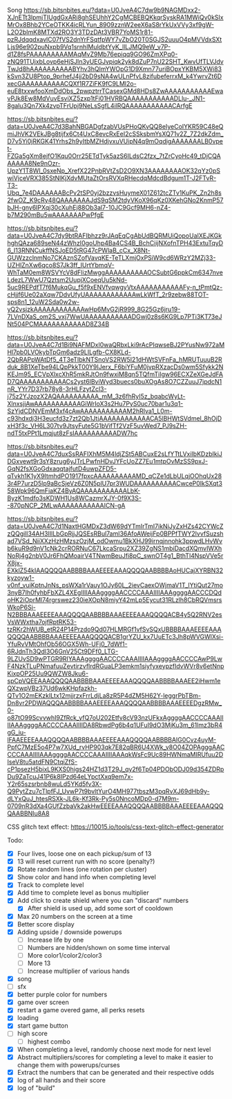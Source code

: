 Song
https://sb.bitsnbites.eu/?data=U0JveA4C7dw9b9NAGMDxx2-XJnETt3lpmjTIUgdGxARi8ghSEUhhY2CgMCBEBQKkqrSyskRA1MWiQv0kSIxMrOx8Bhb2YCeOTKK4icRLYun_8909zznW2eeX6aS8rYkUxVVy3xf9gW-L2O2bImK8MTXd2RO3Y3TDzDAt3VBR7YoMS1r81-pzRJdqqdxavlC07fVS2dnYrFSqtfpWY7vZbO20T0SGJS2uuuO4pMVVdxSXtLjs96e902puNxpb9Vq1srnhlMuldbtYyK_llLJMQ9eW_v7P-d1Z8fsPAAAAAAAAAMAqMvZ9Mb76epiqq9GO96ZmXPq0-zNQ91TUjxbLovp6eHjSJln3yUEGJvpiqk2yk8dZuP7nU22SHT_KwvUfTLVJdvTwJd8hAAAAAAAAAABYhv3hQlmYWOpG1D9Xmn77uriBOpxYKBM5XWi83kSvn3ZU8Ptop_9prhefJ4jj2bD9sNA4wULnPfvL8zifubeferrxM_k4YwrvZt6DxecGAAAAAAAAAACQXf1R7ZiFK9fC9LMl2o-euE8txxwfooXmDdObs_2pwpztrrTCasexGMd8HDs8ZwAAAAAAAAAAAEwavPJk8Ew8MdVuvEsviXZ5zxp1tFi01HVRBQAAAAAAAAAAADLlu-_JN1-8galu3Qn7Xk4zvpTFrUpj9NeLsSgfL4ilRQAAAAAAAAAAACArfgE

https://sb.bitsnbites.eu/?data=U0JveA4C7d3BahNBGADgfzabVUsPHoQKvQQ8eIyeCoIYKR59C48eQmiJhVK2VEkJBg8tijfx6Ct4UxC8evcRxEeI2cSSksbmYsXQ71v2Z_7Z2dkZdm_D7v5Yi0jRKGK41Yrhs2h9yItbMZHdjvxuVUipN4q9mOqdigAAAAAAALB0vpet-FZGa5gXm8ejfO1Kqu0Orr25ETdTyk5azS6ILdsC2fzx_7tZrCyoHc49_tDjCQAAAAAA8Ne9nOzr-UpzY1T8WI_0sxeNp_XrefX22PnbRVtZsD2O9XN3AAAAAAAAOK32qYz0pSwiVjceVRX385StNlKjXdvMUtaZtOrsRVXqRHecdqMdcdBdgum1T-J2FTvR-T3-Ubq_7e4DAAAAAABcPv2tSP0yj2bzzvsHuymeX01Z612tcZTv1KuPK_Zn2h8s2fwOZ_K9cRy48QAAAAAAAJdS9qSM2tdyVKoX96qKz0XKehGNo2KnmP57bJH-gny6IPXqj30cXuhEj88Ob3al7-10JC9Gcf9MH6-nZ4-b7M290mBu5wAAAAAAAPwPfgE

https://sb.bitsnbites.eu/?data=U0JveA4C7dy9btRAFIbhzz9rJAqEqCgAbUdBQRMUiQopoUaIXEJKGkhghQAza689seN44zWhzI0goUhp4Ba4CS4B_BchCiijNXofnTPH43ExtuTqyD6_I13RNNCukffNSJoED5tRG47cPWlaB_cCx_X8Nt-GUWzzclnmNo7CKAznSZofVavqKE-TeTLXmjOxPSiW9cd6WRzY2MZj33-UZHlZnXw6qco8S7Jk3ff_IUrtYbmqV-WhTaM0em8WSVYcV8dFlizMwggAAAAAAAAAAOCSubtG6ppkCm6347nveLdezL7WwU7Qztsm2UupjXCoeqUu5kNd-5uc9REPdfT7f6MukqGu_f5f9xENVfvqwgyVtxAAAAAAAAAAAFy-n_tPmtQz-cHjjf6Ue02aXqw7DdvUfyUAAAAAAAAAAAAwLkWfT_2r9zebw88TOT-sps8n1_12uW2Sda0w2w-yQ2vsjzkAAAAAAAAAAAAwHp6MvG2jR999_8G25Gz6jru19-7LVnDXaS_om2S_vxj7WwUAAAAAAAAAAADGwj0z8s6KG9Lp7PTi3KT73eJNt504PCMAAAAAAAAAAAD8Z34B

https://sb.bitsnbites.eu/?data=U0JveA4C7d1Bi9NAFMDxl0waQRbxLki9rAcPIqwseBJ2PYusNw972aMHl7pb0LVOkybTpGm6adz9LILgfb-CX8KLd-2QbRAPpWAtDf5_4T3eTIbkNTSnoVS2RW5I21dHWtSVFnFa_hMRUTuuuB2Rduk_8B1XeTbe94LQpPkkT00Y9IJerx_F6biYFuM0jvpRXzacDs0wm5Sfykk2NKEJm95_ECVpXlxcXhR5mkRJtOn9fwxiM8qn5TQfmTiIgw96ECXZeXGeJdFAD7QAAAAAAAAAAACs2yst6lBviWyd3buecs0buXOgAs8O7CZZuuJ7jpdcN1nR_YYr7D37rb78y8-3rHLFzytZcl3-j75z2YJzozX2AQAAAAAAAAAA_mM_3z6fhRyI5z_bqabcWyLt-XlnxsjiAwAAAAAAAAAAAGiWrIoX3s2Hu7PyS0uc70bar1u3q1-SzYjdCDNVEmM3xf4cAwAAAAAAAAAAAM2hRIva1_L0m-c93hdxdj3H3eucfd3z7zt2Qb1JtjAAAAAAAAAAAACA5lBHWtSVdmel_8hOjDxH3f3c_VH6L307tv9JtsyFute5G1bVifTf2VzF5uvWed7_PJ9sZH-ndT5txPPt1Lmqjut8zFsIAAAAAAAAAADW7hc

https://sb.bitsnbites.eu/?data=U0JveA4C7duxSsRAFIXhM5M4ldjZSt5ABCuxE2sLfYTtLVxiIbKDzbIkiJDGxvewt9r3sY8zrug6yJTrLPwfnHDvJYFcUoZZ7Eu1mtpOvMzSS9pxJ-GqN2fsXGoGdxaqqtajfutD4uwpZFD5-qTvkh1K1yX9ItmhdPO1917fpxcAAAAAAAAAAMD_qCZe1dLbULqjOOhqUx283r4P7urzD5lp9aBcSjeVz6Z0N5plU7pr3WUDAAAAAAAAAACwceP0IkSXqt358Wpk96QmFiaKZ4ByAQAAAAAAAAAAALbK-ByzK1mdfo3sKDWH1Us8WCazmrXJY-0f9X3S--870pNCP_2MLwAAAAAAAAAAAICN-gA

https://sb.bitsnbites.eu/?data=U0JveA4C7d1NaxtHGMDxZ3dW69dYTmIrTmI7ikNiJyZxHZs42CYWcZzQQgill34AH3IIlLbGpRjjJQSEsRBul7aml36AfoAWeijFp0BPPfTWY2lvvfSuzshad7VSd_NiiXXzHzHMzszOzjM_odOwmu1BkXHJ99irnqjnnohk3ppwdLHvWvb6kuR9d9nV1cNk2crRORNuC67LkcaSrpu2XZ39ZgNS1mbiDacdXQmvIWXhNoRj4g2nbV0Jr6FhQMoairV4TNwmBeuJfi8pC_swnOT4g1_BthTl4NspVVe5rX8jx-EXklZ54kIAAQQQQAABBBBAAAEEEEAAAQQQQAABBBBAoHUCajXYRBN32kyzoyw1-v0nf_vuiKptnJnNs_psWXa1rVauy1OJy60L_2ievCaexOWjmaV1T_lYtiQut27mo3nyB7Ih0fyhbFbXZL4XEgIIIIAAAggggAACCCCAAAIIIIAAAggggAACCCDQdoHK2iOprMl74rgrswez230ieXOpN8miyY42mLp5Eycut31RLzlh8CbRQVmsrsWkoP6Sj-N2BBBAAAEEEEAAAQQQQAABBBBAAAEEEEAAAQQQQACB4y5Q2RNV2esVsWWxtha7ojfRptRK53-tzRKr2hWUB_etR24P14Przdo9Qd07HLMRGf1vfSvSQxUBBBBAAAEEEEAAAQQQQAABBBBAAAEEEEAAAQQQQACB1grYZU_kx7UuETc3Jh8pWVGWlXsi-YfuRvVMtOhfOb56OGX5Wh-UFj0_7dWf1-6RJdnTh3Qdl3O6GnV25Ct9DFf0_LTG-9LZUvSD9wPTGR9RIYAAAggggAACCCCAAAIIIIAAAggggAACCCCAwP9LwF4NzkTLuPNmafuuZevtirzvflrdRGuaLP3emkm1siyfyxeypzfIdvWVr8v6etNnpKixpOP25Uu9QWZW8Jku6-spCpVQEEAAAQQQQAABBBBAAAEEEEAAAQQQQAABBBBAAAEE2iHwm1eQXzwpVBz37Ud6wkKHpfazkh-QTv1O2mEKzkILtx12mjjrzxFrrLdjLa8zR5P4dZM5H62Y-leggrPbTBm-Dn8vr2PDWAQQQAABBBBAAAEEEEAAAQQQQAABBBBAAAEEEEDgzRMw_0-o87tO99ScvvwhI9ZfRck_yfQ7oU202Etfv8cV93nzUFkxAggggAACCCCAAAIIIIAAAggggAACCCCAAAIIIIDA8RbwdPg6b4q1UFuI9dO3MjKu3m_61lmz3bR4gG_iu-lFAAEEEEAAAQQQQAABBBBAAAEEEEAAAQQQQAABBBBAIG0Cvz4uyM-PpfC7MzE5o4P7w7XUd_rvHP903qk7E82qBR6U4XWk_v8O04ZOPAgggAACCCCAAAIIIIAAAggggAACCCCAAAIIIIAAAqkWsFc9Uc89HWNmaMIRUfuu2DIseV8tu5atdFN9CtqiZfS-cP1psezH5bixL9KXS0higs24HZ1d3T29J_qy2f6Tp04PDObODJ09d354ZDRpDu9ZaTcuJ41P6k8IPzd64eLYpctXxq9em7x-Y2r65szsrbnb8wuLd5YKd5fv3X-Q9PytZzu7cTlpfFJ_UvwP7t9bvltYurO4MH977tbszM3pqRvXJ69dHb9y-dLYxQuJ_htesRSXk-JL6k-Kf3Rk-Py5s0NncoMDp0-d7M9m-0709nR3dXa4GUfZzbaVk2akHwEEEEAAAQQQQAABBBBAAAEEEEAAAQQQQAABBNIu8A8

CSS glitch text effect:
https://10015.io/tools/css-text-glitch-effect-generator

Todo:

- [x] Four lives, loose one on each pickup/sum of 13
- [x] 13 will reset current run with no score (penalty?)
- [x] Rotate random lines (one rotation per cluster)
- [x] Show color and hand info when completing level
- [x] Track to complete level
- [x] Add time to complete level as bonus multiplier
- [x] Add click to create shield where you can "discard" numbers
  - [x] After shield is used up, add some sort of cooldown
- [x] Max 20 numbers on the screen at a time
- [x] Better score display
- [x] Adding upside / downside powerups
  - [ ] Increase life by one
  - [ ] Numbers are hidden/shown on some time interval
  - [ ] More color1/color2/color3
  - [ ] More 13
  - [ ] Increase multiplier of various hands
- [x] song
- [ ] sfx
- [x] better purple color for numbers
- [x] game over screen
- [x] restart a game overed game, all perks resets
- [x] loading
- [x] start game button
- [ ] high score
  - [ ] highest combo
- [x] When completing a level, randomly choose next mode for next level
- [x] Abstract multipliers/scores for completing a level to make it easier to change them with powerups/curses
- [x] Extract the numbers that can be generated and their respective odds
- [x] log of all hands and their score
- [x] log of "build"
